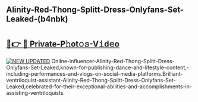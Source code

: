 ## Alinity-Red-Thong-Splitt-Dress-Onlyfans-Set-Leaked-(b4nbk)


# <h2><a href="https://mediaupload.pro?-19M">🔗👉 🔴 Private-P𝚑ot𝚘𝚜-V𝚒d𝚎o</a></h2>

[![NEW UPDATED](https://i.imgur.com/0qMVB7G.gif)](https://mediaupload.pro?-19M)
Online-influencer-Alinity-Red-Thong-Splitt-Dress-Onlyfans-Set-Leaked,known-for-publishing-dance-and-lifestyle-content,-including-performances-and-vlogs-on-social-media-platforms.Brilliant-ventriloquist-assistant-Alinity-Red-Thong-Splitt-Dress-Onlyfans-Set-Leaked,celebrated-for-their-exceptional-abilities-and-accomplishments-in-assisting-ventriloquists.  
